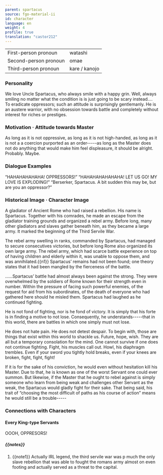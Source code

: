 ```yaml
---
parent: spartacus
source: fgo-material-ii
id: character
language: en
weight: 4
profile: true
translation: "castor212"
---
```


<table>
  <tr><td>First-person pronoun</td><td>watashi</td></tr>
  <tr><td>Second-person pronoun</td><td>omae</td></tr>
  <tr><td>Third-person pronoun</td><td>kare / kanojo</td></tr>
</table>

### Personality

We love Uncle Spartacus, who always smile with a happy grin. Well, always smiling no matter what the condition is is just going to be scary instead….
To eradicate oppressors; such an attitude is surprisingly gentlemanly. He is an austere warrior, with no obsession towards battle and completely without interest for riches or prestiges.

### Motivation · Attitude towards Master

As long as it is not oppressive, as long as it is not high-handed, as long as it is not a a coercion purported as an order-----as long as the Master does not do anything that would make him feel displeasure, it should be alright. Probably. Maybe.

### Dialogue Examples

“HAHAHAHAHAHA! OPPRESSORS!”
“HAHAHAHAHAHAHA! LET US GO! MY LOVE IS EXPLODING!”
“Berserker, Spartacus. A bit sudden this may be, but are you an oppressor?”

### Historical Image · Character Image

A gladiator of Ancient Rome who had raised a rebellion.
His name is Spartacus. Together with his comrades, he made an escape from the gladiator training grounds and organized a rebel army.
Before long, many other gladiators and slaves gather beneath him, as they became a large army.
It marked the beginning of the Third Servile War.

The rebel army swelling in ranks, commanded by Spartacus, had managed to secure consecutives victories, but before long Rome also organized its own large army.
The rebel army, which had scarce battle experience on top of having children and elderly within it, was unable to oppose them, and was annihilated.{{n1}}
Spartacus’ remains had not been found; one theory states that it had been mangled by the fierceness of the battle.

……Spartacus’ battle had almost always been against the strong. They were overwhelmed by the soldiers of Rome known for their strength even in number.
Within the pressure of facing such powerful enemies, of the request for aid from his subordinates, of the death of everyone who had gathered here should he misled them.
Spartacus had laughed as he continued fighting.

He is not fond of fighting, nor is he fond of victory.
It is simply that his forte is in finding a motive to not lose.
Consequently, he understands-----that in this world, there are battles in which one simply must not lose.

He does not hate pain. He does not detest despair. To begin with, those are things that exist within this world to shackle us.
Future, hope, wish. They are all but a temporary consolation for the mind. One cannot survive if one does not continue fighting.
Fight, his muscles call out. Howl, his diaphragm trembles. Even if your sword you tightly hold breaks, even if your knees are broken, fight, fight, fight!

If it is for the sake of his conviction, he would even without hesitation kill his Master. Due to that, he is known as one of the worst Servant one could ever summon.
But likewise, if the Master that he ought to rebel against is simply someone who learn from being weak and challenges other Servant as the weak, the Spartacus would gladly fight for their sake.
That being said, his trait of “choosing the most difficult of paths as his course of action” means he would still be a trouble-----

### Connections with Characters

#### Every King-type Servants

OOOH, OPPRESORS!

##### {{notes}}

1. {{note1}} Actually IRL legend, the third servile war was p much the only slave rebellion that was able to fought the romans army almost on even footing and actually served as a threat to the capital.
